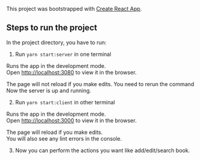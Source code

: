 This project was bootstrapped with [Create React App](https://github.com/facebook/create-react-app).

## Steps to run the project

In the project directory, you have to run:

1. Run `yarn start:server` in one terminal

Runs the app in the development mode.<br />
Open [http://localhost:3080](http://localhost:3080) to view it in the browser.

The page will not reload if you make edits. You need to rerun the command<br />
Now the server is up and running.

2. Run `yarn start:client` in other terminal

Runs the app in the development mode.<br />
Open [http://localhost:3000](http://localhost:3000) to view it in the browser.

The page will reload if you make edits.<br />
You will also see any lint errors in the console.


3. Now you can perform the actions you want like add/edit/search book.
